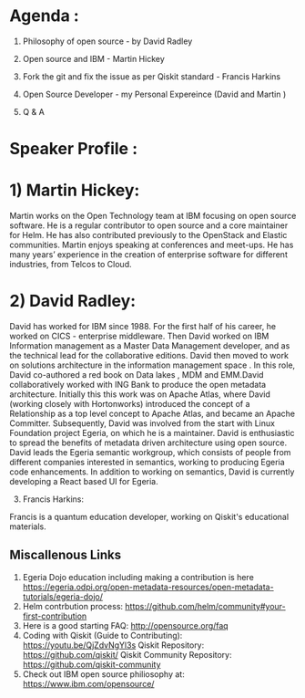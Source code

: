 # Agenda :

1) Philosophy of open source - by David Radley

2) Open source and IBM - Martin Hickey

3) Fork the git and fix the issue as per Qiskit standard - Francis Harkins

4) Open Source Developer - my Personal Expereince (David and Martin )

5) Q & A 


# Speaker Profile :

# 1) Martin Hickey:

Martin works on the Open Technology team at IBM focusing on open source software. 
He is a regular contributor to open source and a core maintainer for Helm. 
He has also contributed previously to the OpenStack and Elastic communities. 
Martin enjoys speaking at conferences and meet-ups.
He has many years’ experience in the creation of enterprise software for different industries, from Telcos to Cloud.

# 2) David  Radley:

David has worked for IBM since 1988. For the first half of his career, he worked on CICS - enterprise middleware. Then David worked on IBM Information management as a Master Data Management developer, and as the technical lead for the collaborative editions. David then moved to work on solutions architecture in the information management space .
In this role, David co-authored a red book on Data lakes , MDM and EMM.David collaboratively worked with ING Bank to produce the open metadata architecture. Initially this this work was on Apache Atlas, where David (working closely with Hortonworks) introduced the concept of a Relationship as a top level concept to Apache Atlas, and became an Apache Committer. 
Subsequently, David was involved from the start with Linux Foundation project Egeria, on which he is a maintainer. David is enthusiastic to spread the benefits of metadata driven architecture using open source. 
David leads the Egeria semantic workgroup, which consists of people from different companies interested in semantics, working to producing Egeria code enhancements. In addition to working on semantics, David is currently developing a React based UI for Egeria. 

3) Francis Harkins:

Francis is a quantum education developer, working on Qiskit's educational materials.

## Miscallenous Links
1) Egeria Dojo education including making a contribution is here https://egeria.odpi.org/open-metadata-resources/open-metadata-tutorials/egeria-dojo/ 
2) Helm contrbution process: https://github.com/helm/community#your-first-contribution
3) Here is a good starting FAQ: http://opensource.org/faq
4) Coding with Qiskit (Guide to Contributing):
https://youtu.be/QjZdvNgYl3s
Qiskit Repository:
https://github.com/qiskit/
Qiskit Community Repository:
https://github.com/qiskit-community
5) Check out IBM open source philiosophy at: https://www.ibm.com/opensource/
